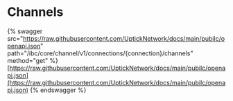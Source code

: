 # Channels

{% swagger src="https://raw.githubusercontent.com/UptickNetwork/docs/main/pubilc/openapi.json" path="/ibc/core/channel/v1/connections/{connection}/channels" method="get" %}
[https://raw.githubusercontent.com/UptickNetwork/docs/main/pubilc/openapi.json](https://raw.githubusercontent.com/UptickNetwork/docs/main/pubilc/openapi.json)
{% endswagger %}
